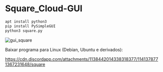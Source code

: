 # Square_Cloud-GUI

```bash
apt install python3
pip install PySimpleGUI
python3 square.py
```

![gui_square](https://github.com/Jetrom17/Square_Cloud-GUI/assets/72875404/d72f45bd-853a-4f62-873c-1e426aa54bfa)

Baixar programa para Linux (Debian, Ubuntu e derivados):

https://cdn.discordapp.com/attachments/1138442014338318377/1141378771367231648/square

